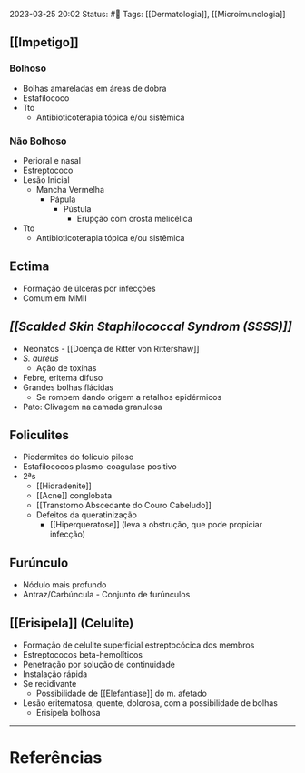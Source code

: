 2023-03-25 20:02
Status: #🌱 
Tags: [[Dermatologia]], [[Microimunologia]]
<br/>
## [[Impetigo]]
### Bolhoso 
- Bolhas amareladas em áreas de dobra
- Estafilococo 
- Tto
	- Antibioticoterapia tópica e/ou sistêmica
### Não Bolhoso
 - Perioral e nasal
 - Estreptococo
 - Lesão Inicial
	 - Mancha Vermelha
		 - Pápula
			 - Pústula
				 - Erupção com crosta melicélica
- Tto
	- Antibioticoterapia tópica e/ou sistêmica
## Ectima
- Formação de úlceras por infecções
- Comum em MMII
## _[[Scalded Skin Staphilococcal Syndrom (SSSS)]]_
- Neonatos - [[Doença de Ritter von Rittershaw]]
- _S. aureus_
	- Ação de toxinas
- Febre, eritema difuso
- Grandes bolhas flácidas
	- Se rompem dando origem a retalhos epidérmicos
- Pato: Clivagem na camada granulosa
## Foliculites
- Piodermites do folículo piloso
- Estafilococos plasmo-coagulase positivo
- 2ªs
	- [[Hidradenite]]
	- [[Acne]] conglobata
	- [[Transtorno Abscedante do Couro Cabeludo]]
	- Defeitos da queratinização
		- [[Hiperqueratose]] (leva a obstrução, que pode propiciar infecção)
## Furúnculo
- Nódulo mais profundo
- Antraz/Carbúncula - Conjunto de furúnculos
## [[Erisipela]] (Celulite)
- Formação de celulite superficial estreptocócica dos membros
- Estreptococos beta-hemolíticos
- Penetração por solução de continuidade
- Instalação rápida
- Se recidivante
	- Possibilidade de [[Elefantíase]] do m. afetado
- Lesão eritematosa, quente, dolorosa, com a possibilidade de bolhas
	- Erisipela bolhosa

____
# Referências

